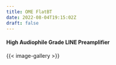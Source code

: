 ```yaml
---
title: OME FlatBT
date: 2022-08-04T19:15:02Z
draft: false
---
```

#### High Audiophile Grade LINE Preamplifier

{{< image-gallery >}}
